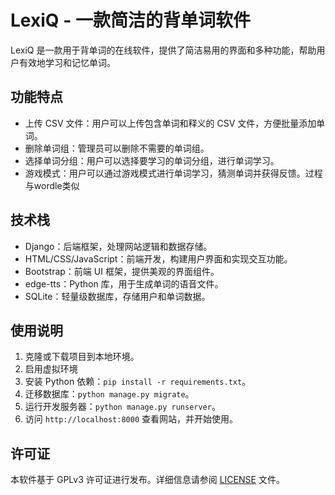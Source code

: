 # LexiQ - 一款简洁的背单词软件

LexiQ 是一款用于背单词的在线软件，提供了简洁易用的界面和多种功能，帮助用户有效地学习和记忆单词。

## 功能特点

- 上传 CSV 文件：用户可以上传包含单词和释义的 CSV 文件，方便批量添加单词。
- 删除单词组：管理员可以删除不需要的单词组。
- 选择单词分组：用户可以选择要学习的单词分组，进行单词学习。
- 游戏模式：用户可以通过游戏模式进行单词学习，猜测单词并获得反馈。过程与wordle类似

## 技术栈

- Django：后端框架，处理网站逻辑和数据存储。
- HTML/CSS/JavaScript：前端开发，构建用户界面和实现交互功能。
- Bootstrap：前端 UI 框架，提供美观的界面组件。
- edge-tts：Python 库，用于生成单词的语音文件。
- SQLite：轻量级数据库，存储用户和单词数据。

## 使用说明

1. 克隆或下载项目到本地环境。
2. 启用虚拟环境
3. 安装 Python 依赖：`pip install -r requirements.txt`。
4. 迁移数据库：`python manage.py migrate`。
5. 运行开发服务器：`python manage.py runserver`。
6. 访问 `http://localhost:8000` 查看网站，并开始使用。


## 许可证

本软件基于 GPLv3 许可证进行发布。详细信息请参阅 [LICENSE](LICENSE) 文件。

